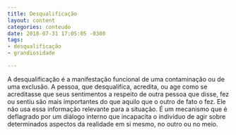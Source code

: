 ```yaml
---
title: Desqualificação
layout: content
categories: conteudo
date: 2018-07-31 17:05:05 -0300
tags:
- desqualificação
- grandiosidade

---
```

A desqualificação é a manifestação funcional de uma contaminação ou de uma exclusão. A pessoa, que desqualifica, acredita, ou age como se acreditasse que seus sentimentos a respeito de outra pessoa que disse, fez ou sentiu são mais importantes do que aquilo que o outro de fato o fez. Ele não usa essa informação relevante para a situação. É um mecanismo que é deflagrado por um diálogo interno que incapacita o indivíduo de agir sobre determinados aspectos da realidade em si mesmo, no outro ou no meio. 